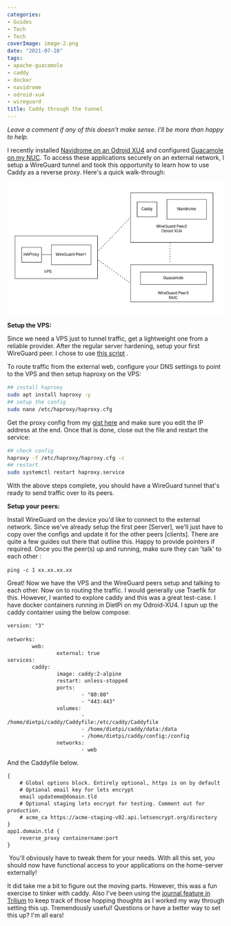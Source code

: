 ```yaml
---
categories:
- Guides
- Tech
- Tech
coverImage: image-2.png
date: "2021-07-28"
tags:
- apache-guacamole
- caddy
- docker
- navidrome
- odroid-xu4
- wireguard
title: Caddy through the tunnel
---
```


_Leave a comment if any of this doesn't make sense. I'll be more than happy to help._

I recently installed [Navidrome on an Odroid XU4](https://srikanthperinkulam.com/2021/07/28/july-27-2021-2105/) and configured [Guacamole on my NUC](https://srikanthperinkulam.com/2021/07/15/guacamole-clientless-remote-desktop-access/). To access these applications securely on an external network, I setup a WireGuard tunnel and took this opportunity to learn how to use Caddy as a reverse proxy. Here's a quick walk-through:

![](images/image-2.png)

**Setup the VPS:**

Since we need a VPS just to tunnel traffic, get a lightweight one from a reliable provider. After the regular server hardening, setup your first WireGuard peer. I chose to use [this script](https://github.com/angristan/wireguard-install) . 

To route traffic from the external web, configure your DNS settings to point to the VPS and then setup haproxy on the VPS:

```bash
## install haproxy
sudo apt install haproxy -y
## setup the config
sudo nano /etc/haproxy/haproxy.cfg
```

Get the proxy config from my [gist here](https://gist.github.com/sriperinkulam/805cd86cd9ed797c8774d2331f135326) and make sure you edit the IP address at the end. Once that is done, close out the file and restart the service:

```bash
## check config
haproxy -f /etc/haproxy/haproxy.cfg -c
## restart
sudo systemctl restart haproxy.service
```

With the above steps complete, you should have a WireGuard tunnel that's ready to send traffic over to its peers.

**Setup your peers:**

Install WireGuard on the device you'd like to connect to the external network. Since we've already setup the first peer \[Server\], we'll just have to copy over the configs and update it for the other peers \[clients\]. There are quite a few guides out there that outline this. Happy to provide pointers if required. Once you the peer(s) up and running, make sure they can 'talk' to each other :

`ping -c 1 xx.xx.xx.xx`

Great! Now we have the VPS and the WireGuard peers setup and talking to each other. Now on to routing the traffic. I would generally use Traefik for this. However, I wanted to explore caddy and this was a great test-case. I have docker containers running in DietPi on my Odroid-XU4. I spun up the caddy container using the below compose:

```
version: "3"

networks:
        web:
                external: true
services:
        caddy:
                image: caddy:2-alpine
                restart: unless-stopped
                ports:
                        - "80:80"
                        - "443:443"
                volumes:
                        - /home/dietpi/caddy/Caddyfile:/etc/caddy/Caddyfile
                        - /home/dietpi/caddy/data:/data
                        - /home/dietpi/caddy/config:/config
                networks:
                        - web
```

And the Caddyfile below.

```
{
    # Global options block. Entirely optional, https is on by default
    # Optional email key for lets encrypt
    email updateme@domain.tld 
    # Optional staging lets encrypt for testing. Comment out for production.
    # acme_ca https://acme-staging-v02.api.letsencrypt.org/directory
}
app1.domain.tld {
    reverse_proxy containername:port
}
```

 You'll obviously have to tweak them for your needs. With all this set, you should now have functional access to your applications on the home-server externally!

It did take me a bit to figure out the moving parts. However, this was a fun exercise to tinker with caddy. Also I've been using the [journal feature in Trilium](https://pixel.srkn.org/p/sriperinkulam/321094300853211136) to keep track of those hopping thoughts as I worked my way through setting this up. Tremendously useful! Questions or have a better way to set this up? I'm all ears!

